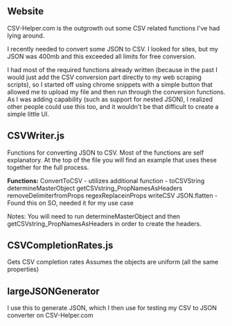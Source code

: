 ## Website
CSV-Helper.com is the outgrowth out some CSV related functions I've had lying around. 

I recently needed to convert some JSON to CSV. I looked for sites, but my JSON was 400mb and this exceeded all limits for free conversion.

I had most of the required functions already written (because in the past I would just add the CSV conversion part directly to my web scraping scripts), so I started off using chrome snippets with a simple button that allowed me to upload my file and then run through the conversion functions. 
As I was adding capability (such as support for nested JSON), I realized other people could use this too, and it wouldn't be that difficult to create a simple little UI.  

## CSVWriter.js

Functions for converting JSON to CSV. Most of the functions are self explanatory.
At the top of the file you will find an example that uses these together for the full process.

**Functions:**
ConvertToCSV - utilizes additional function - toCSVString
determineMasterObject
getCSVstring_PropNamesAsHeaders
removeDelimiterfromProps
regexReplaceinProps
writeCSV
JSON.flatten - Found this on SO, needed it for my use case

Notes: You will need to run determineMasterObject and then getCSVstring_PropNamesAsHeaders in order to create the headers.


## CSVCompletionRates.js

Gets CSV completion rates
Assumes the objects are uniform (all the same properties)

## largeJSONGenerator
I use this to generate JSON, which I then use for testing my CSV to JSON converter on CSV-Helper.com